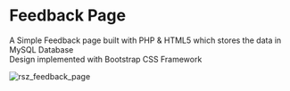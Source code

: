 # Feedback Page
A Simple Feedback page built with PHP & HTML5 which stores the data in MySQL Database<br>
Design implemented with Bootstrap CSS Framework

![rsz_feedback_page](https://user-images.githubusercontent.com/60816491/200126278-9138b3ce-c3e8-4127-a8bb-51ce95390de8.png)
